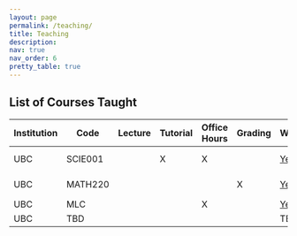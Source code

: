 ```yaml
---
layout: page
permalink: /teaching/
title: Teaching
description:
nav: true
nav_order: 6
pretty_table: true
---
```


## List of Courses Taught

| Institution | Code   | Lecture | Tutorial | Office Hours | Grading | Website |   Year  | Current |
|-------------|--------|---------|----------|--------------|---------|---------|---------|---------|
| UBC         |SCIE001 |         |     X    |       X      |         |<a href='https://scienceone.ubc.ca/'>Yes</a>|2020-2021||
| UBC         |MATH220 |         |          |              |    X    |<a href='https://personal.math.ubc.ca/~PLP/'>Yes</a>|2024-2025||
| UBC         |MLC     |         |          |       X      |         |<a href='https://www.math.ubc.ca/undergraduate/advising-and-resources/drop-help'>Yes</a>|2024||
| UBC         |TBD     |         |          |              |         |TBD      |2025     |X        |